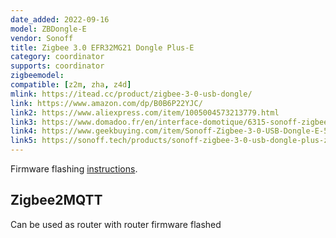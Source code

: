 ```yaml
---
date_added: 2022-09-16
model: ZBDongle-E
vendor: Sonoff
title: Zigbee 3.0 EFR32MG21 Dongle Plus-E
category: coordinator
supports: coordinator
zigbeemodel:
compatible: [z2m, zha, z4d]
mlink: https://itead.cc/product/zigbee-3-0-usb-dongle/
link: https://www.amazon.com/dp/B0B6P22YJC/
link2: https://www.aliexpress.com/item/1005004573213779.html
link3: https://www.domadoo.fr/en/interface-domotique/6315-sonoff-zigbee-30-usb-key-20dbm-external-antenna-v2-zbdongle-e.html
link4: https://www.geekbuying.com/item/Sonoff-Zigbee-3-0-USB-Dongle-E-514460.html
link5: https://sonoff.tech/products/sonoff-zigbee-3-0-usb-dongle-plus-zbdongle-e
---
```


Firmware flashing [instructions](https://sonoff.tech/wp-content/uploads/2022/08/SONOFF-Zigbee-3.0-USB-dongle-plus-firmware-flashing-.pdf).

## Zigbee2MQTT

Can be used as router with router firmware flashed